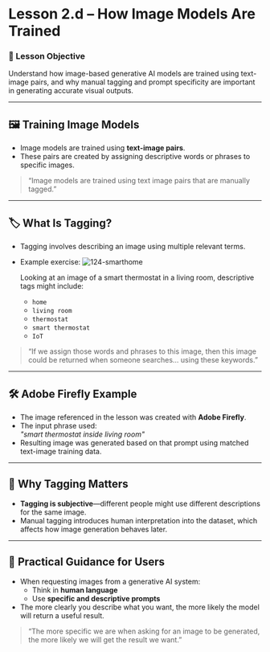 # Lesson 2.d – How Image Models Are Trained

### 🎯 Lesson Objective
Understand how image-based generative AI models are trained using text-image pairs, and why manual tagging and prompt specificity are important in generating accurate visual outputs.

---

## 🖼️ Training Image Models

- Image models are trained using **text-image pairs**.
- These pairs are created by assigning descriptive words or phrases to specific images.

> “Image models are trained using text image pairs that are manually tagged.”

---

## 🏷️ What Is Tagging?

- Tagging involves describing an image using multiple relevant terms.
- Example exercise:
  ![124-smarthome](https://github.com/user-attachments/assets/8c05038f-c789-429c-a08f-addb49d53202)

  Looking at an image of a smart thermostat in a living room, descriptive tags might include:
  - `home`
  - `living room`
  - `thermostat`
  - `smart thermostat`
  - `IoT`

> “If we assign those words and phrases to this image, then this image could be returned when someone searches... using these keywords.”

---

## 🛠️ Adobe Firefly Example

- The image referenced in the lesson was created with **Adobe Firefly**.
- The input phrase used:  
  _"smart thermostat inside living room"_
- Resulting image was generated based on that prompt using matched text-image training data.

---

## 🧠 Why Tagging Matters

- **Tagging is subjective**—different people might use different descriptions for the same image.
- Manual tagging introduces human interpretation into the dataset, which affects how image generation behaves later.

---

## 🧭 Practical Guidance for Users

- When requesting images from a generative AI system:
  - Think in **human language**
  - Use **specific and descriptive prompts**
- The more clearly you describe what you want, the more likely the model will return a useful result.

> “The more specific we are when asking for an image to be generated, the more likely we will get the result we want.”
